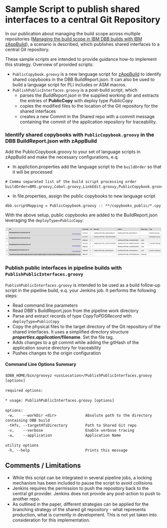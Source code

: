 # Sample Script to publish shared interfaces to a central Git Repository

In our publication about managing the build scope across multiple repositories ([Managing the build scope in IBM DBB builds with IBM zAppBuild](https://www.ibm.com/support/pages/node/6381788)), a scenario is described, which publishes shared interfaces to a central Git repository.

These sample scripts are intended to provide guidance how-to implement this strategy. Overview of provided scripts:
- ```PublicCopybook.groovy``` is a new language script for [zAppBuild](https://github.com/IBM/dbb-zappbuild) to identify shared copybooks in the DBB BuildReport.json. It can also be used to build a language script for PLI includes or ASM macros.
- ```PublishPublicInterfaces.groovy``` is a post-build script, which 
  - parses the *BuildReport.json* in the supplied working dir and extracts the entries of **PublicCopy** with deploy type _PublicCopy_
  - copies the modified files to the location of the Git repository for the shared interfaces 
  - creates a new Commit in the Shared repo with a commit message containing the commit of the application repository for traceability. 


### Identify shared copybooks with ```PublicCopybook.groovy``` in the DBB BuildReport.json with zAppBuild

Add the PublicCopybook.groovy to your set of language scripts in zAppBuild and make the necessary configurations, e.q.
- In appliction.properties add the language script to the `buildOrder` so that it will be processed
```
# Comma separated list of the build script processing order
buildOrder=BMS.groovy,Cobol.groovy,LinkEdit.groovy,PublicCopybook.groovy
```
- In file.properties, assign the public copybooks to new language script
```
dbb.scriptMapping = PublicCopybook.groovy :: **/copybooks_public/*.cpy
```
With the above setup, public copybooks are added to the BuildReport.json leveraging the `deployType=PublicCopy`:

![logo](pics/BuildReport_publicInterface.png)

### Publish public interfaces in pipeline builds with ```PublishPublicInterfaces.groovy```
`PublishPublicInterfaces.groovy` is intended to be used as a build follow-up script in the pipeline build, e.q. your Jenkins job. It performs the following steps: 
- Read command line parameters
- Read DBB's BuildReport.json from the pipeline work directory
- Parse and extract records of type *CopyToPDSRecord* with `deployType=PublicCopy`
- Copy the physical files to the target directory of the Git repository of the shared interfaces. It uses a simplified directory structure **$properties.application/$filename**. Set the file tag.
- Adds changes to a git commit while adding the gitHash of the application source directory for traceability
- Pushes changes to the origin configuration 

#### Command Line Options Summary
```
$DBB_HOME/bin/groovyz <ussLocation>/PublishPublicInterfaces.groovy [options]

required options:

* usage: PublishPublicInterfaces.groovy [options]

options:
 -w,    --workDir <dir>             Absolute path to the directory containing DBB build
 -tHfs, --targetHfsDirectory        Path to Shared Git repo
 -v,    --verbose                   Enable verbose tracing
 -a,    --application               Application Name 

utility options
 -h, --help                         Prints this message

 ```

## Comments / Limitations
- While this script can be integrated in several pipeline jobs, a locking mechanism has been included to pause the script to avoid collisions
- Jenkins requires the permission to push the repository back to the central git provider. Jenkins does not provide any post-action to push to another repo.
- As outlined in the paper, different strategies can be applied for the branching strategy of the shared git repository - what represents production, what is currently in development. This is not yet taken into consideration for this implementation.


